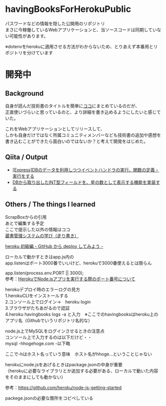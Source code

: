 # havingBooksForHerokuPublic

パスワードなどの情報を隠した公開用のリポジトリ  
まさに今稼働しているWebアプリケーションと、当ソースコードは同期していない可能性があります。  

※dotenvをherokuに適用させる方法がわからないため、とりあえず本番用とリポジトリを分けています

# 開発中

## Background
自身が読んだ技術書のタイトルを簡単に[ココ](https://github.com/shin1127/TIL/blob/master/%25%E5%88%A9%E7%94%A8%E3%81%97%E3%81%9F%E6%8A%80%E8%A1%93%E6%9B%B8%E3%83%AA%E3%82%B9%E3%83%88.md)にまとめているのだが、  
正直使いづらいと思っているのと、より詳細を書き込めるようにしたいと感じていた。  

これをWebアプリケーションとしてリリースして、  
しかも自身だけではなく所属コミュニティメンバーなども技術書の追加や感想を書き込むことができたら面白いのではないか？と考えて開発をはじめた。  

## Qiita / Output

- [[Express]DBのデータを利用しつつイベントハンドラの実行、関数の定義・実行をする](https://qiita.com/cordy/items/7e38085e7ac9c74a4db5)
- [DBから取り出したINT型フィールドを、星の数として表示する機能を実装する](https://qiita.com/cordy/items/0e91c78aad5ac4cda5f2)


## Others / The things I learned

ScrapBoxからの引用  
あとで編集する予定  
ここで提示した以外の情報はココ  
[蔵書管理システムの学び（走り書き）](https://scrapbox.io/dys/%E8%94%B5%E6%9B%B8%E7%AE%A1%E7%90%86%E3%82%B7%E3%82%B9%E3%83%86%E3%83%A0%E3%81%AE%E5%AD%A6%E3%81%B3%EF%BC%88%E8%B5%B0%E3%82%8A%E6%9B%B8%E3%81%8D%EF%BC%89)
	
[heroku 初級編 - GitHub から deploy してみよう -](https://qiita.com/sho7650/items/ebd87c5dc2c4c7abb8f0)

ローカルで動かすときはapp.js内の  
app.listenはポート3000番でいいけど、herokuで3000番使えるとは限らん  


 app.listen(process.env.PORT || 3000);  
参考：[HerokuでNode.jsアプリを実行する際のポート番号について](https://chusotsu-program.com/heroku-node-port/)

herokuデプロイ時のエラーログの見方  
1.herokuCLIをインストールする  
2.コンソール上でログイン→　heroku login  
3.ブラウザがたちあがるので認証  
4.heroku havingbooks logs -a と入力　※ここでのhavingbooksはheroku上のアプリ名（Githubでいうリポジトリ名的な）  

node.js上でMySQLをログインさせるときの注意点  
コンソール上で入力するのは以下だけど・・  
mysql -hhogehoge.com -以下略  

ここで-hはホスト名っていう意味　ホスト名がhhoge...ということじゃない  

herokuにnode.jsをあげるときはpackage.jsonの中身が重要  
（herokuに必要なライブラリとか追加する必要がある、ローカルで動いた内容をそのままにしても動かない）  

参考：https://github.com/heroku/node-js-getting-started 

packege.jsonの必要な箇所をコピペしている
